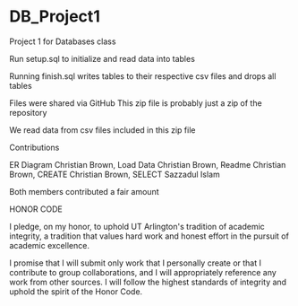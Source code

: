# DB_Project1
Project 1 for Databases class

Run setup.sql to initialize and read data into tables

Running finish.sql writes tables to their respective csv files and drops all tables

Files were shared via GitHub
This zip file is probably just a zip of the repository

We read data from csv files included in this zip file

Contributions

ER Diagram Christian Brown,
Load Data Christian Brown,
Readme Christian Brown,
CREATE Christian Brown,
SELECT Sazzadul Islam

Both members contributed a fair amount

HONOR CODE

I pledge, on my honor, to uphold UT Arlington's tradition of academic integrity, a tradition that values hard work and honest effort in the pursuit of academic excellence.

I promise that I will submit only work that I personally create or that I contribute to group collaborations, and I will appropriately reference any work from other sources. I will follow the highest standards of integrity and uphold the spirit of the Honor Code.
